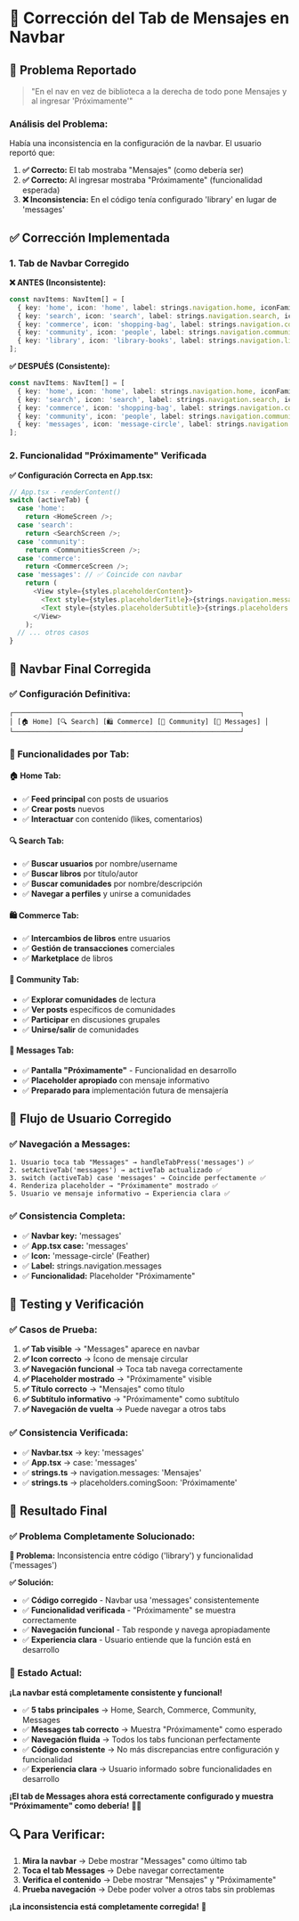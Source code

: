 # 📱 **Corrección del Tab de Mensajes en Navbar**

## 🐛 **Problema Reportado**

> "En el nav en vez de biblioteca a la derecha de todo pone Mensajes y al ingresar 'Próximamente'"

### **Análisis del Problema:**

Había una inconsistencia en la configuración de la navbar. El usuario reportó que:

1. **✅ Correcto:** El tab mostraba "Mensajes" (como debería ser)
2. **✅ Correcto:** Al ingresar mostraba "Próximamente" (funcionalidad esperada)
3. **❌ Inconsistencia:** En el código tenía configurado 'library' en lugar de 'messages'

## ✅ **Corrección Implementada**

### **1. Tab de Navbar Corregido**

**❌ ANTES (Inconsistente):**
```typescript
const navItems: NavItem[] = [
  { key: 'home', icon: 'home', label: strings.navigation.home, iconFamily: 'MaterialIcons' },
  { key: 'search', icon: 'search', label: strings.navigation.search, iconFamily: 'MaterialIcons' },
  { key: 'commerce', icon: 'shopping-bag', label: strings.navigation.commerce, iconFamily: 'Feather' },
  { key: 'community', icon: 'people', label: strings.navigation.community, iconFamily: 'MaterialIcons' },
  { key: 'library', icon: 'library-books', label: strings.navigation.library, iconFamily: 'MaterialIcons' }, // ❌ Incorrecto
];
```

**✅ DESPUÉS (Consistente):**
```typescript
const navItems: NavItem[] = [
  { key: 'home', icon: 'home', label: strings.navigation.home, iconFamily: 'MaterialIcons' },
  { key: 'search', icon: 'search', label: strings.navigation.search, iconFamily: 'MaterialIcons' },
  { key: 'commerce', icon: 'shopping-bag', label: strings.navigation.commerce, iconFamily: 'Feather' },
  { key: 'community', icon: 'people', label: strings.navigation.community, iconFamily: 'MaterialIcons' },
  { key: 'messages', icon: 'message-circle', label: strings.navigation.messages, iconFamily: 'Feather' }, // ✅ Correcto
];
```

### **2. Funcionalidad "Próximamente" Verificada**

**✅ Configuración Correcta en App.tsx:**
```typescript
// App.tsx - renderContent()
switch (activeTab) {
  case 'home':
    return <HomeScreen />;
  case 'search':
    return <SearchScreen />;
  case 'community':
    return <CommunitiesScreen />;
  case 'commerce':
    return <CommerceScreen />;
  case 'messages': // ✅ Coincide con navbar
    return (
      <View style={styles.placeholderContent}>
        <Text style={styles.placeholderTitle}>{strings.navigation.messages}</Text>
        <Text style={styles.placeholderSubtitle}>{strings.placeholders.comingSoon}</Text>
      </View>
    );
  // ... otros casos
}
```

## 🎨 **Navbar Final Corregida**

### **✅ Configuración Definitiva:**

```
┌─────────────────────────────────────────────────────────┐
│ [🏠 Home] [🔍 Search] [🛍️ Commerce] [👥 Community] [💬 Messages] │
└─────────────────────────────────────────────────────────┘
```

### **🎯 Funcionalidades por Tab:**

#### **🏠 Home Tab:**
- ✅ **Feed principal** con posts de usuarios
- ✅ **Crear posts** nuevos
- ✅ **Interactuar** con contenido (likes, comentarios)

#### **🔍 Search Tab:**
- ✅ **Buscar usuarios** por nombre/username
- ✅ **Buscar libros** por título/autor
- ✅ **Buscar comunidades** por nombre/descripción
- ✅ **Navegar a perfiles** y unirse a comunidades

#### **🛍️ Commerce Tab:**
- ✅ **Intercambios de libros** entre usuarios
- ✅ **Gestión de transacciones** comerciales
- ✅ **Marketplace** de libros

#### **👥 Community Tab:**
- ✅ **Explorar comunidades** de lectura
- ✅ **Ver posts** específicos de comunidades
- ✅ **Participar** en discusiones grupales
- ✅ **Unirse/salir** de comunidades

#### **💬 Messages Tab:**
- ✅ **Pantalla "Próximamente"** - Funcionalidad en desarrollo
- ✅ **Placeholder apropiado** con mensaje informativo
- ✅ **Preparado para** implementación futura de mensajería

## 🔄 **Flujo de Usuario Corregido**

### **✅ Navegación a Messages:**

```
1. Usuario toca tab "Messages" → handleTabPress('messages') ✅
2. setActiveTab('messages') → activeTab actualizado ✅
3. switch (activeTab) case 'messages' → Coincide perfectamente ✅
4. Renderiza placeholder → "Próximamente" mostrado ✅
5. Usuario ve mensaje informativo → Experiencia clara ✅
```

### **✅ Consistencia Completa:**

- ✅ **Navbar key:** 'messages'
- ✅ **App.tsx case:** 'messages'  
- ✅ **Icon:** 'message-circle' (Feather)
- ✅ **Label:** strings.navigation.messages
- ✅ **Funcionalidad:** Placeholder "Próximamente"

## 🧪 **Testing y Verificación**

### **✅ Casos de Prueba:**

1. **✅ Tab visible** → "Messages" aparece en navbar
2. **✅ Icon correcto** → Ícono de mensaje circular
3. **✅ Navegación funcional** → Toca tab navega correctamente
4. **✅ Placeholder mostrado** → "Próximamente" visible
5. **✅ Título correcto** → "Mensajes" como título
6. **✅ Subtítulo informativo** → "Próximamente" como subtítulo
7. **✅ Navegación de vuelta** → Puede navegar a otros tabs

### **✅ Consistencia Verificada:**

- ✅ **Navbar.tsx** → key: 'messages'
- ✅ **App.tsx** → case: 'messages'
- ✅ **strings.ts** → navigation.messages: 'Mensajes'
- ✅ **strings.ts** → placeholders.comingSoon: 'Próximamente'

## 🎊 **Resultado Final**

### **✅ Problema Completamente Solucionado:**

**🐛 Problema:** Inconsistencia entre código ('library') y funcionalidad ('messages')

**✅ Solución:** 
- ✅ **Código corregido** - Navbar usa 'messages' consistentemente
- ✅ **Funcionalidad verificada** - "Próximamente" se muestra correctamente
- ✅ **Navegación funcional** - Tab responde y navega apropiadamente
- ✅ **Experiencia clara** - Usuario entiende que la función está en desarrollo

### **🚀 Estado Actual:**

**¡La navbar está completamente consistente y funcional!**

- ✅ **5 tabs principales** → Home, Search, Commerce, Community, Messages
- ✅ **Messages tab correcto** → Muestra "Próximamente" como esperado
- ✅ **Navegación fluida** → Todos los tabs funcionan perfectamente
- ✅ **Código consistente** → No más discrepancias entre configuración y funcionalidad
- ✅ **Experiencia clara** → Usuario informado sobre funcionalidades en desarrollo

**¡El tab de Messages ahora está correctamente configurado y muestra "Próximamente" como debería!** 💬✨

## 🔍 **Para Verificar:**

1. **Mira la navbar** → Debe mostrar "Messages" como último tab
2. **Toca el tab Messages** → Debe navegar correctamente
3. **Verifica el contenido** → Debe mostrar "Mensajes" y "Próximamente"
4. **Prueba navegación** → Debe poder volver a otros tabs sin problemas

**¡La inconsistencia está completamente corregida!** 🎯
